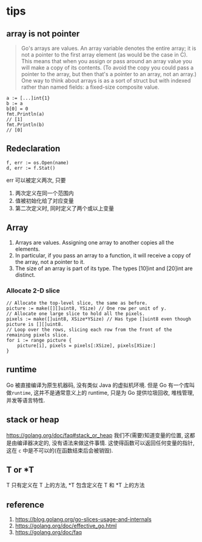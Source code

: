 # tips

## array is not pointer
> Go's arrays are values. An array variable denotes the entire array; it is not a pointer to the first array element (as would be the case in C). This means that when you assign or pass around an array value you will make a copy of its contents. (To avoid the copy you could pass a pointer to the array, but then that's a pointer to an array, not an array.) One way to think about arrays is as a sort of struct but with indexed rather than named fields: a fixed-size composite value.

```
a := [...]int{1}
b := a
b[0] = 0
fmt.Println(a)
// [1]
fmt.Println(b)
// [0]
```

## Redeclaration
```
f, err := os.Open(name)
d, err := f.Stat()
```
err 可以被定义两次, 只要
1. 两次定义在同一个范围内
2. 值被初始化给了对应变量
3. 第二次定义时, 同时定义了两个或以上变量

## Array
1. Arrays are values. Assigning one array to another copies all the elements.
2. In particular, if you pass an array to a function, it will receive a copy of the array, not a pointer to it.
3. The size of an array is part of its type. The types [10]int and [20]int are distinct.

### Allocate 2-D slice
```
// Allocate the top-level slice, the same as before.
picture := make([][]uint8, YSize) // One row per unit of y.
// Allocate one large slice to hold all the pixels.
pixels := make([]uint8, XSize*YSize) // Has type []uint8 even though picture is [][]uint8.
// Loop over the rows, slicing each row from the front of the remaining pixels slice.
for i := range picture {
	picture[i], pixels = pixels[:XSize], pixels[XSize:]
}
```

## runtime
Go 被直接编译为原生机器码, 没有类似 Java 的虚拟机环境. 但是 Go 有一个库叫做`runtime`, 这并不是通常意义上的 runtime, 只是为 Go 提供垃圾回收, 堆栈管理, 并发等语言特性.

## stack or heap
https://golang.org/doc/faq#stack_or_heap
我们不(需要)知道变量的位置, 这都是由编译器决定的, 没有语法来做这件事情. 这使得函数可以返回任何变量的指针, 这在 `c` 中是不可以的(在函数结束后会被销毁).

## T or *T
T 只有定义在 T 上的方法, *T 包含定义在 T 和 \*T 上的方法

## reference
1. https://blog.golang.org/go-slices-usage-and-internals
2. https://golang.org/doc/effective_go.html
3. https://golang.org/doc/faq